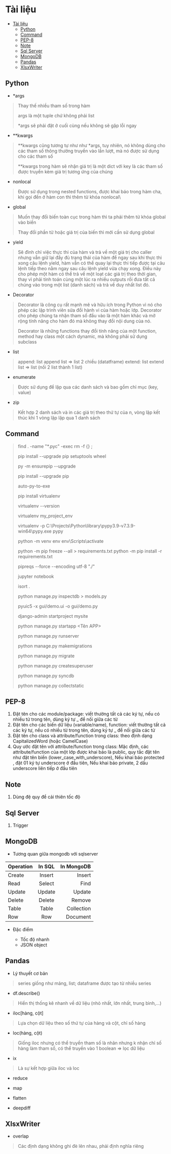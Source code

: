 # Tài liệu

- [Tài liệu](#tài-liệu)
  - [Python](#python)
  - [Command](#command)
  - [PEP-8](#pep-8)
  - [Note](#note)
  - [Sql Server](#sql-server)
  - [MongoDB](#mongodb)
  - [Pandas](#pandas)
  - [XlsxWriter](#xlsxwriter)

## Python

- *args

> Thay thế nhiều tham số trong hàm
>
> args là một tuple chứ không phải list
>
> *args sẽ phải đặt ở cuối cùng nếu không sẽ gặp lỗi ngay

- **kwargs

> **kwargs cũng tương tự như như *args, tuy nhiên, nó không dùng cho các tham số thông thường truyền vào lần lượt, mà nó được sử dụng cho các tham số
>
> **kwargs trong hàm sẽ nhận giá trị là một dict với key là các tham số được truyền kèm giá trị tương ứng của chúng

- nonlocal

> Được sử dụng trong nested functions, được khai báo trong hàm cha, khi gọi đến ở hàm con thì thêm từ khóa nonlocal\

- global

> Muốn thay đổi biến toàn cục trong hàm thì ta phải thêm từ khóa global vào biến
>
> Thay đổi phần tử hoặc giá trị của biến thì mới cần sử dụng global

- yield

> Sẽ đình chỉ việc thực thi của hàm và trả về một giá trị cho caller nhưng vẫn giữ lại đầy đủ trạng thái của hàm để ngay sau khi thực thi xong câu lệnh yield, hàm vẫn có thể quay lại thực thi tiếp được tại câu lệnh tiếp theo nằm ngay sau câu lệnh yield vừa chạy xong. Điều này cho phép một hàm có thể trả về một loạt các giá trị theo thời gian, thay vì phải tính toán cùng một lúc ra nhiều outputs rồi đưa tất cả chúng vào trong một list (danh sách) và trả về duy nhất list đó.

- Decorator

> Decorator là công cụ rất mạnh mẽ và hữu ích trong Python vì nó cho phép các lập trình viên sửa đổi hành vi của hàm hoặc lớp. Decorator cho phép chúng ta nhận tham số đầu vào là một hàm khác và mở rộng tính năng cho hàm đó mà không thay đổi nội dung của nó.
>
> Decorator là những functions thay đổi tính năng của một function, method hay class một cách dynamic, mà không phải sử dụng subclass

- list

> append: list append list => list 2 chiều (datatframe)
> extend: list extend list => list (nối 2 list thành 1 list)

- enumerate

> Được sử dụng để lặp qua các danh sách và bao gồm chỉ mục (key, value)

- zip

> Kết hợp 2 danh sách và in các giá trị theo thứ tự của n, vòng lặp kết thúc khi 1 vòng lặp lặp qua 1 danh sách

## Command

> find . -name "*.pyc" -exec rm -f {} \;
>
> pip install --upgrade pip setuptools wheel
>
> py -m ensurepip --upgrade
>
> pip install --upgrade pip
>
> auto-py-to-exe
>
> pip install virtualenv
>
>virtualenv --version
>
>virtualenv my_project_env
>
> virtualenv -p C:\Projects\Python\library\pypy3.9-v7.3.9-win64\pypy.exe pypy
>
> python -m venv env
> env\Scripts\activate
>
> python -m pip freeze --all > requirements.txt
> python -m pip install -r requirements.txt
>
> pipreqs --force --encoding utf-8 "./"
>
> jupyter notebook
>
> isort .
>
> python manage.py inspectdb \> models.py
>
> pyuic5 -x gui/demo.ui -o gui/demo.py
>
> django-admin startproject mysite
>
> python manage.py startapp <Tên APP>
>
> python manage.py runserver
>
> python manage.py makemigrations
>
> python manage.py migrate
>
> python manage.py createsuperuser
>
> python manage.py syncdb
>
> python manage.py collectstatic
>

## PEP-8

1. Đặt tên cho các module/package: viết thường tất cả các ký tự, nếu có nhiều từ trong tên, dùng ký tự _ để nối giữa các từ
2. Đặt tên cho các biến dữ liệu (variable/name), function: viết thường tất cả các ký tự, nếu có nhiều từ trong tên, dùng ký tự _ để nối giữa các từ
3. Đặt tên cho class và attribute/function trong class: theo định dạng CapitalizedWord (hoặc CamelCase)
4. Quy ước đặt tên với attribute/function trong class: Mặc định, các attribute/function của một lớp được khai báo là public, quy tắc đặt tên như đặt tên biến (lower_case_with_underscore), Nếu khai báo protected , đặt 01 ký tự underscore ở đầu tiên, Nếu khai báo private, 2 dấu underscore liên tiếp ở đầu tiên

## Note

1. Dùng đệ quy để cải thiên tốc độ

## Sql Server

1. Trigger

## MongoDB

- Tương quan giữa mongodb với sqlserver

| Operation | In SQL    | In MongoDB|
|-----------|:---------:|----------:|
|Create     |Insert     |Insert     |
|Read       |Select     |Find       |
|Update     |Update     |Update     |
|Delete     |Delete     |Remove     |
|Table      |Table      |Collection |
|Row        |Row        |Document   |

- Đặc điểm

  - Tốc độ nhanh
  - JSON object

## Pandas

- Lý thuyết cơ bản

>series giống như mảng, list; dataframe được tạo từ nhiều series

- df.describe()

> Hiển thị thống kê nhanh về dữ liệu (nhỏ nhất, lớn nhất, trung bình,...)

- iloc[hàng, cột]

> Lựa chọn dữ liệu theo số thứ tự của hàng và cột, chỉ số hàng

- loc(hàng, cột)

> Giống iloc nhưng có thể truyền tham số là nhãn nhưng k nhận chỉ số hàng làm tham số, có thể truyền vào 1 boolean => lọc dữ liệu

- ix

> Là sự kết hợp giữa iloc và loc

- reduce

- map

- flatten

- deepdiff

## XlsxWriter

- overlap

> Các định dạng không ghi đè lên nhau, phải định nghĩa riêng
